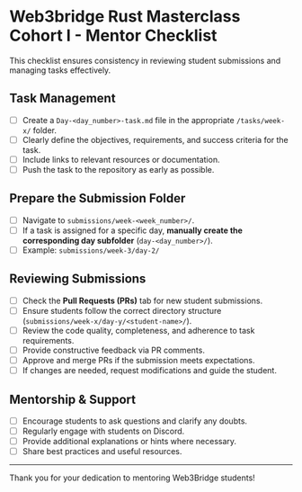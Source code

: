 # Web3bridge Rust Masterclass Cohort I - Mentor Checklist

This checklist ensures consistency in reviewing student submissions and managing tasks effectively.

## Task Management

- [ ] Create a `Day-<day_number>-task.md` file in the appropriate `/tasks/week-x/` folder.
- [ ] Clearly define the objectives, requirements, and success criteria for the task.
- [ ] Include links to relevant resources or documentation.
- [ ] Push the task to the repository as early as possible.

## Prepare the Submission Folder

- [ ] Navigate to `submissions/week-<week_number>/`.
- [ ] If a task is assigned for a specific day, **manually create the corresponding day subfolder** (`day-<day_number>/`).
- [ ] Example: `submissions/week-3/day-2/`

## Reviewing Submissions

- [ ] Check the **Pull Requests (PRs)** tab for new student submissions.
- [ ] Ensure students follow the correct directory structure (`submissions/week-x/day-y/<student-name>/`).
- [ ] Review the code quality, completeness, and adherence to task requirements.
- [ ] Provide constructive feedback via PR comments.
- [ ] Approve and merge PRs if the submission meets expectations.
- [ ] If changes are needed, request modifications and guide the student.

## Mentorship & Support

- [ ] Encourage students to ask questions and clarify any doubts.
- [ ] Regularly engage with students on Discord.
- [ ] Provide additional explanations or hints where necessary.
- [ ] Share best practices and useful resources.

---

Thank you for your dedication to mentoring Web3Bridge students!

